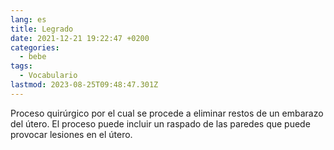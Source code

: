 ```yaml
---
lang: es
title: Legrado
date: 2021-12-21 19:22:47 +0200
categories:
  - bebe
tags:
  - Vocabulario
lastmod: 2023-08-25T09:48:47.301Z
---
```


Proceso quirúrgico por el cual se procede a eliminar restos de un embarazo del útero. El proceso puede incluir un raspado de las paredes que puede provocar lesiones en el útero.

